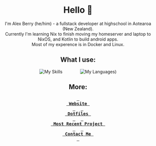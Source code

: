 <div align="center">

# Hello 👋
I'm Alex Berry (he/him) - a fullstack developer at highschool in Aotearoa (New Zealand).  
Currently I'm learning Nix to finish moving my homeserver and laptop to NixOS, and Kotlin to build android apps.  
Most of my experence is in Docker and Linux. 
## What I use:
![My Skills](https://skillicons.dev/icons?i=ts,nix,docker,astro,postman,js,vue,arch,linux,kotlin,arduino,bun&theme=dark&perline=4)
&emsp; &emsp; &emsp;
![My Languages](https://github-readme-stats.vercel.app/api/top-langs/?username=AlexBerry0&layout=compact&exclude_repo=Modded-Catppuccin-Mocha-GTK-theme&theme=github_dark&hide=shell,html))
## More:
**[<kbd> <br> Website <br> </kbd>][Website]** 
**[<kbd> <br> Dotfiles <br> </kbd>][Dotfiles]** 
**[<kbd> <br> Most Recent Project <br> </kbd>][Most Recent Project]** 
**[<kbd> <br> Contact Me <br> </kbd>][Contact Me]**

[Website]: https://alex-berry.net
[Dotfiles]: https://github.com/AlexBerry0/dots
[Most Recent Project]: https://github.com/tobyck/crisis-lab-2024
[Contact Me]: mailto:me@alex-berry.net
</div>
